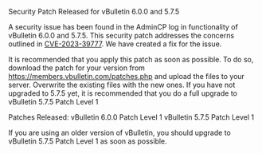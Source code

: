 Security Patch Released for vBulletin 6.0.0 and 5.7.5

A security issue has been found in the AdminCP log in functionality of vBulletin 6.0.0 and 5.7.5. This security patch addresses the concerns outlined in [CVE-2023-39777](https://nvd.nist.gov/vuln/detail/CVE-2023-39777). We have created a fix for the issue.

It is recommended that you apply this patch as soon as possible. To do so, download the patch for your version from https://members.vbulletin.com/patches.php and upload the files to your server. Overwrite the existing files with the new ones. If you have not upgraded to 5.7.5 yet, it is recommended that you do a full upgrade to vBulletin 5.7.5 Patch Level 1

Patches Released:
vBulletin 6.0.0 Patch Level 1
vBulletin 5.7.5 Patch Level 1

If you are using an older version of vBulletin, you should upgrade to vBulletin 5.7.5 Patch Level 1 as soon as possible.

